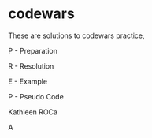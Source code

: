 # codewars

These are solutions to codewars practice, 

P - Preparation

R - Resolution

E - Example

P - Pseudo Code 

Kathleen ROCa
  
A

